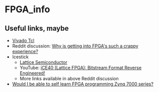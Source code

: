 # FPGA_info

## Useful links, maybe

 - [Vivado Tcl](https://www.koheron.com/software-development-kit/documentation/fpga/tcl)
 - Reddit discussion: [Why is getting into FPGA's such a crappy experience?](https://www.reddit.com/r/FPGA/comments/66tqf9/why_is_getting_into_fpgas_such_a_crappy_experience/)
 - Icestick
   - [Lattice Semiconductor](http://www.latticesemi.com/icestick)
   - YouTube: [iCE40 (Lattice FPGA): Bitstream Format Reverse Engineered!](https://www.youtube.com/watch?v=u1ZHcSNDQMM)
   - More links available in above Reddit discussion
 - [Would I be able to self learn FPGA programming Zynq 7000 series?](https://forums.xilinx.com/t5/Other-FPGA-Architectures/Would-I-be-able-to-self-learn-FPGA-programming-Zynq-7000-series/m-p/950849)
